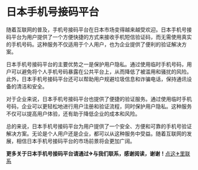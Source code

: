# 日本手机号接码平台

随着互联网的普及，手机号接码平台在日本市场变得越来越受欢迎。日本手机号接码平台为用户提供了一个方便快捷的方式来接收手机短信验证码，而无需使用真实的手机号码。这种服务不仅适用于个人用户，也为企业提供了便利的验证解决方案。

日本手机号接码平台的主要优势之一是保护用户隐私。通过使用临时手机号码，用户可以避免将个人手机号码暴露在公共平台上，从而降低了被滥用和骚扰的风险。此外，日本手机号接码平台还可以帮助用户规避垃圾信息和诈骗电话，保持通讯设备的清洁和安全。

对于企业来说，日本手机号接码平台也提供了便捷的验证服务。通过使用临时手机号码，企业可以更轻松地进行用户注册和验证流程，同时保护用户隐私。这种服务不仅可以提高用户体验，还有助于降低企业的成本和风险。

总的来说，日本手机号接码平台为用户提供了一个安全、方便和可靠的手机号验证解决方案。无论是个人用户还是企业，都可以从这种服务中受益。随着互联网的发展，相信日本手机号接码平台的市场前景将会更加广阔。

**更多关于日本手机号接码平台请通过✈与我们联系，感谢阅读，谢谢！**[点这✈里联系](https://ss.k02.cc)